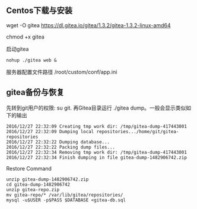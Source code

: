 ## Centos下载与安装

wget -O gitea https://dl.gitea.io/gitea/1.3.2/gitea-1.3.2-linux-amd64 

chmod +x gitea

启动gitea 
```
nohup ./gitea web &
```

服务器配置文件路径 
/root/custom/conf/app.ini

## gitea备份与恢复
先转到git用户的权限: su git. 再Gitea目录运行 ./gitea dump。一般会显示类似如下的输出 
```
2016/12/27 22:32:09 Creating tmp work dir: /tmp/gitea-dump-417443001
2016/12/27 22:32:09 Dumping local repositories.../home/git/gitea-repositories
2016/12/27 22:32:22 Dumping database...
2016/12/27 22:32:22 Packing dump files...
2016/12/27 22:32:34 Removing tmp work dir: /tmp/gitea-dump-417443001
2016/12/27 22:32:34 Finish dumping in file gitea-dump-1482906742.zip
```
Restore Command
```
unzip gitea-dump-1482906742.zip
cd gitea-dump-1482906742
unzip gitea-repo.zip
mv gitea-repo/* /var/lib/gitea/repositories/
mysql -u$USER -p$PASS $DATABASE <gitea-db.sql
```
